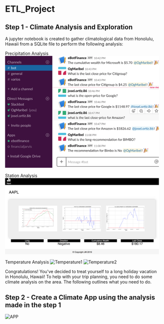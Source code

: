 # ETL_Project

## Step 1 - Climate Analysis and Exploration
A jupyter notebook is created to gather climatological data from Honolulu, Hawaii from a SQLite file to perform the following analysis:

Precipitation Analysis
![Slack-Chatbot](Images/chatbot.png)

Station Analysis
![Dashboard](Images/dashboard.png)

Temperature Analysis
![Temperature1](Images/Average_temperature.png)
![Temperature2](Images/Daily_Normals.png)




Congratulations! You've decided to treat yourself to a long holiday vacation in Honolulu, Hawaii! To help with your trip planning, you need to do some climate analysis on the area. The following outlines what you need to do.

## Step 2 - Create a Climate App using the analysis made in the step 1
![APP](Images/app.png)

